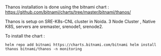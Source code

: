 
Thanos installation is done using the bitnami chart : https://github.com/bitnami/charts/tree/master/bitnami/thanos/ 

Thanos is setup on SRE-K8s-CNL cluster in Noida. 3 Node Cluster , Native K8S, servers are sremaster, srenode1, srenode2.  

To install the chart :

``
helm repo add bitnami https://charts.bitnami.com/bitnami
helm install thanos bitnami/thanos -n monitoring
``

